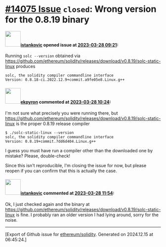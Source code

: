 # [\#14075 Issue](https://github.com/ethereum/solidity/issues/14075) `closed`: Wrong version for the 0.8.19 binary

#### <img src="https://avatars.githubusercontent.com/u/1312091?u=881c9fcad2b210b927450200ddd3f0f8aa734a4d&v=4" width="50">[istankovic](https://github.com/istankovic) opened issue at [2023-03-28 09:21](https://github.com/ethereum/solidity/issues/14075):

Running `solc --version` obtained via https://github.com/ethereum/solidity/releases/download/v0.8.19/solc-static-linux
produces

```
solc, the solidity compiler commandline interface
Version: 0.8.18-ci.2022.12.9+commit.a9fe05e8.Linux.g++
```


#### <img src="https://avatars.githubusercontent.com/u/1347491?v=4" width="50">[ekpyron](https://github.com/ekpyron) commented at [2023-03-28 10:24](https://github.com/ethereum/solidity/issues/14075#issuecomment-1486600964):

I'm not sure what precisely you were running there, but https://github.com/ethereum/solidity/releases/download/v0.8.19/solc-static-linux is the proper 0.8.19 release compiler
```
$ ./solc-static-linux --version
solc, the solidity compiler commandline interface
Version: 0.8.19+commit.7dd6d404.Linux.g++
```

I guess you must have run a compiler other than the downloaded one by mistake? Please, double-check!

Since this isn't reproducible, I'm closing the issue for now, but please reopen if you can confirm that this is actually the case.

#### <img src="https://avatars.githubusercontent.com/u/1312091?u=881c9fcad2b210b927450200ddd3f0f8aa734a4d&v=4" width="50">[istankovic](https://github.com/istankovic) commented at [2023-03-28 11:54](https://github.com/ethereum/solidity/issues/14075#issuecomment-1486727699):

Ok, I just checked again and the binary at https://github.com/ethereum/solidity/releases/download/v0.8.19/solc-static-linux is fine. I probably ran an older version I had lying around, sorry for the noise.


-------------------------------------------------------------------------------



[Export of Github issue for [ethereum/solidity](https://github.com/ethereum/solidity). Generated on 2024.12.15 at 06:45:24.]
